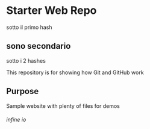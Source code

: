 # Starter Web Repo
sotto il primo hash
## sono secondario
sotto i 2 hashes 

This repository is for showing how Git and GitHub work

## Purpose

Sample website with plenty of files for demos

###### infine io